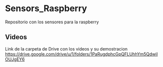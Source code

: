 # Sensors_Raspberry
Repositorio con los sensores para la raspberry

## Videos
Link de la carpeta de Drive con los videos y su demostracion
https://drive.google.com/drive/u/1/folders/1PaRugdphcGpQFLUhhYm5QdwiIOUJgEY6
